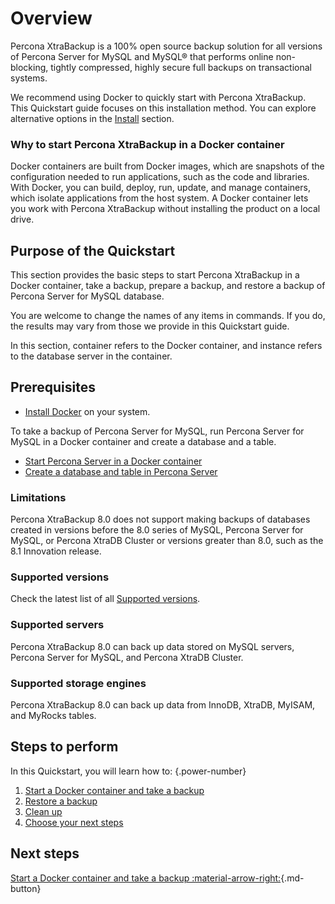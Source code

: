 # Overview

Percona XtraBackup is a 100% open source backup solution for all versions of Percona Server for MySQL and MySQL® that performs online non-blocking, tightly compressed, highly secure full backups on transactional systems.

We recommend using Docker to quickly start with Percona XtraBackup. This Quickstart guide focuses on this installation method. You can explore alternative options in the [Install](installation.md) section.

### Why to start Percona XtraBackup in a Docker container

Docker containers are built from Docker images, which are snapshots of the configuration needed to run applications, such as the code and libraries. With Docker, you can build, deploy, run, update, and manage containers, which isolate applications from the host system. A Docker container lets you work with Percona XtraBackup without installing the product on a local drive.

## Purpose of the Quickstart

This section provides the basic steps to start Percona XtraBackup in a Docker container, take a backup, prepare a backup, and restore a backup of Percona Server for MySQL database.

You are welcome to change the names of any items in commands. If you do, the results may vary from those we provide in this Quickstart guide.

In this section, container refers to the Docker container, and instance refers to the database server in the container.

## Prerequisites

* [Install Docker](https://docs.docker.com/engine/install/) on your system.

To take a backup of Percona Server for MySQL, run Percona Server for MySQL in a Docker container and create a database and a table.

* [Start Percona Server in a Docker container](https://docs.percona.com/percona-server/8.0/quickstart-docker.html)
* [Create a database and table in Percona Server](https://docs.percona.com/percona-server/8.0/quickstart-docker.html#create-a-database)

### Limitations

Percona XtraBackup 8.0 does not support making backups of databases created in versions before the 8.0 series of MySQL, Percona Server for MySQL, or Percona XtraDB Cluster or versions greater than 8.0, such as the 8.1 Innovation release.

### Supported versions

Check the latest list of all [Supported versions](supported-versions.md).

### Supported servers

Percona XtraBackup 8.0 can back up data stored on MySQL servers, Percona Server for MySQL, and Percona XtraDB Cluster.

### Supported storage engines

Percona XtraBackup 8.0 can back up data from InnoDB, XtraDB, MyISAM, and MyRocks tables.

## Steps to perform

In this Quickstart, you will learn how to:
{.power-number}

1. [Start a Docker container and take a backup](quickstart-docker.md)
2. [Restore a backup](quickstart-restore-backup.md)
3. [Clean up](quickstart-exit.md)
4. [Choose your next steps](quickstart-next-steps.md)

## Next steps

[Start a Docker container and take a backup :material-arrow-right:](quickstart-docker.md){.md-button}

